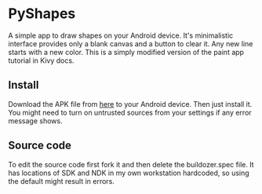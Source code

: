 # PyShapes

A simple app to draw shapes on your Android device. It's minimalistic interface provides only a blank canvas and a button to clear it. Any new line starts with a new color. This is a simply modified version of the paint app tutorial in Kivy docs.

## Install
Download the APK file from [here](https://github.com/mnzr/PyShapes/blob/master/bin/PyShapes-1.0-debug.apk?raw=true) to your Android device. Then just install it. You might need to turn on untrusted sources from your settings if any error message shows.

## Source code
To edit the source code first fork it and then delete the buildozer.spec file. It has locations of SDK and NDK in my own workstation hardcoded, so using the default might result in errors.
